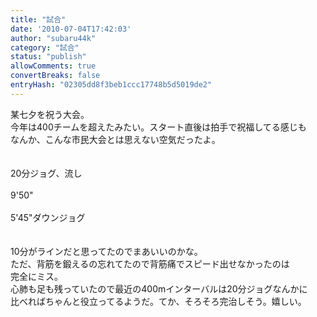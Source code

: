 ```yaml
---
title: "試合"
date: '2010-07-04T17:42:03'
author: "subaru44k"
category: "試合"
status: "publish"
allowComments: true
convertBreaks: false
entryHash: "02305dd8f3beb1ccc17748b5d5019de2"
---
```

某七夕を祝う大会。<br>
今年は400チームを超えたみたい。スタート直後は拍手で祝福してる感じも<br>
なんか、こんな市民大会とは思えない空気だったよ。<br>
<br>
<br>
20分ジョグ、流し<br>
<br>
9'50"<br>
<br>
5'45"ダウンジョグ<br>
<br>
<br>
10分がラインだと思ってたのでまあいいのかな。<br>
ただ、背筋を鍛えるの忘れてたので背筋痛でスピード出せなかったのは<br>
完全にミス。<br>
心肺も足も残っていたので最近の400mインターバルは20分ジョグなんかに<br>
比べればちゃんと役立ってるようだ。てか、そろそろ完治しそう。嬉しい。
